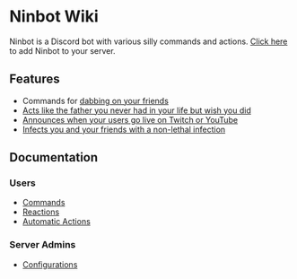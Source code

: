 # Ninbot Wiki

Ninbot is a Discord bot with various silly commands and actions.
[Click here](https://discordapp.com/oauth2/authorize?client_id=204484879554052096&scope=bot&permissions=823520464)
to add Ninbot to your server.

## Features

* Commands for [dabbing on your friends](commands/index.md#dab)
* [Acts like the father you never had in your life but wish you did](reactions/index.md#dadbot)
* [Announces when your users go live on Twitch or YouTube](commands/index.md#stream)
* [Infects you and your friends with a non-lethal infection](actions/index.md#pathogen-game)

## Documentation

### Users

* [Commands](commands/index.md)
* [Reactions](reactions/index.md)
* [Automatic Actions](actions/index.md)

### Server Admins

* [Configurations](configuration/index.md)
